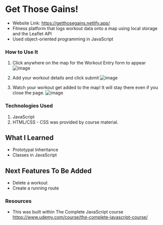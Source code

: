 # Get Those Gains!
- Website Link: https://getthosegains.netlify.app/
- Fitness platform that logs workout data onto a map using local storage and the Leaflet API
- Used object-oriented programming in JavaScript

### How to Use It
1. Click anywhere on the map for the Workout Entry form to appear
![image](https://user-images.githubusercontent.com/94336773/168515896-073f4901-c425-471f-8da9-e2f5d0d5aade.png)


2. Add your workout details and click submit
![image](https://user-images.githubusercontent.com/94336773/168515886-bc6251eb-c349-41ca-9564-7c7218f2ddc3.png)

3. Watch your workout get added to the map! It will stay there even if you close the page.
![image](https://user-images.githubusercontent.com/94336773/168515838-298e0d65-97fc-4ba4-8f33-3af0f4e602c6.png)


### Technologies Used
1. JavaScript
2. HTML/CSS - CSS was provided by course material.

## What I Learned
- Prototypal Inheritance
- Classes in JavaScript

## Next Features To Be Added
- Delete a workout 
- Create a running route

### Resources
- This was built within The Complete JavaScript course https://www.udemy.com/course/the-complete-javascript-course/


